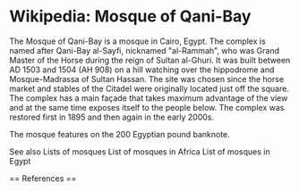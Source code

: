 
# Wikipedia: Mosque of Qani-Bay
The Mosque of Qani-Bay is a mosque in Cairo, Egypt. The complex is named after Qani-Bay al-Sayfi, nicknamed "al-Rammah", who was Grand Master of the Horse during the reign of Sultan al-Ghuri. It was built between AD 1503 and 1504 (AH 908) on a hill watching over the hippodrome and Mosque-Madrassa of Sultan Hassan. The site was chosen since the horse market and stables of the Citadel were originally located just off the square. 
The complex has a main façade that takes maximum advantage of the view and at the same time exposes itself to the people below. The complex was restored first in 1895 and then again in the early 2000s.

The mosque features on the 200 Egyptian pound banknote.

See also
Lists of mosques 
List of mosques in Africa
List of mosques in Egypt


== References ==